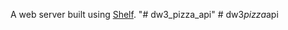 A web server built using [Shelf](https://pub.dev/packages/shelf).
"# dw3_pizza_api" 
#   d w 3 _ p i z z a _ a p i  
 